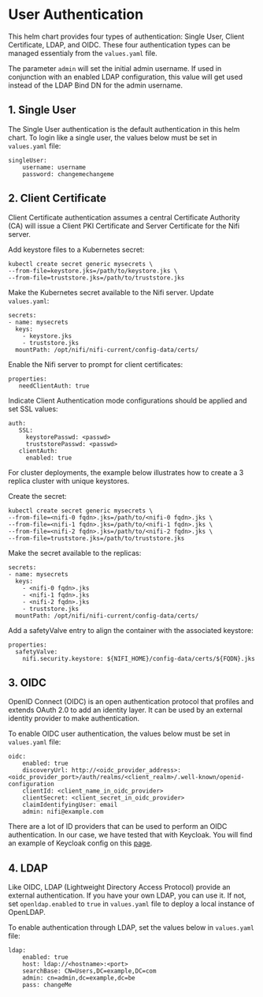 # User Authentication

This helm chart provides four types of authentication: Single User, Client Certificate, LDAP, and OIDC. These four authentication types can be managed essentialy from the `values.yaml` file.

The parameter `admin` will set the initial admin username. If used in conjunction with an enabled LDAP configuration, this value will get used instead of the LDAP Bind DN for the admin username.

## 1. Single User

The Single User authentication is the default authentication in this helm chart. To login like a single user, the values below must be set in `values.yaml` file:

```
singleUser:
    username: username
    password: changemechangeme
```

## 2. Client Certificate

Client Certificate authentication assumes a central Certificate Authority (CA) will issue a Client PKI Certificate and Server Certificate for the Nifi server.

Add keystore files to a Kubernetes secret:

```
kubectl create secret generic mysecrets \
--from-file=keystore.jks=/path/to/keystore.jks \
--from-file=truststore.jks=/path/to/truststore.jks
```

Make the Kubernetes secret available to the Nifi server. Update `values.yaml`:

```
secrets:
- name: mysecrets
  keys:
    - keystore.jks
    - truststore.jks
  mountPath: /opt/nifi/nifi-current/config-data/certs/
```

Enable the Nifi server to prompt for client certificates:

```
properties:
   needClientAuth: true
```

Indicate Client Authentication mode configurations should be applied and set SSL values:

```
auth:
   SSL:
     keystorePasswd: <passwd>
     truststorePasswd: <passwd>
   clientAuth:
     enabled: true
```

For cluster deployments, the example below illustrates how to create a 3 replica cluster with unique keystores.

Create the secret:

```
kubectl create secret generic mysecrets \
--from-file=<nifi-0 fqdn>.jks=/path/to/<nifi-0 fqdn>.jks \
--from-file=<nifi-1 fqdn>.jks=/path/to/<nifi-1 fqdn>.jks \
--from-file=<nifi-2 fqdn>.jks=/path/to/<nifi-2 fqdn>.jks \
--from-file=truststore.jks=/path/to/truststore.jks
```

Make the secret available to the replicas:

```
secrets:
- name: mysecrets
  keys:
    - <nifi-0 fqdn>.jks
    - <nifi-1 fqdn>.jks
    - <nifi-2 fqdn>.jks
    - truststore.jks
  mountPath: /opt/nifi/nifi-current/config-data/certs/
```

Add a safetyValve entry to align the container with the associated keystore:

```
properties:
  safetyValve:
    nifi.security.keystore: ${NIFI_HOME}/config-data/certs/${FQDN}.jks
```

## 3. OIDC

OpenID Connect (OIDC) is an open authentication protocol that profiles and extends OAuth 2.0 to add an identity layer. It can be used by an external identity provider to make authentication.

To enable OIDC user authentication, the values below must be set in `values.yaml` file:

```
oidc:
    enabled: true
    discoveryUrl: http://<oidc_provider_address>:<oidc_provider_port>/auth/realms/<client_realm>/.well-known/openid-configuration
    clientId: <client_name_in_oidc_provider>
    clientSecret: <client_secret_in_oidc_provider>
    claimIdentifyingUser: email
    admin: nifi@example.com
```

There are a lot of ID providers that can be used to perform an OIDC authentication. In our case, we have tested that with Keycloak. You will find an example of Keycloak config on this [page](doc/KEYCLOAK.md).

## 4. LDAP

Like OIDC, LDAP (Lightweight Directory Access Protocol) provide an external authentication. If you have your own LDAP, you can use it. If not, set `openldap.enabled` to `true` in `values.yaml` file to deploy a local instance of OpenLDAP.

To enable authentication through LDAP, set the values below in `values.yaml` file:

```
ldap:
    enabled: true
    host: ldap://<hostname>:<port>
    searchBase: CN=Users,DC=example,DC=com
    admin: cn=admin,dc=example,dc=be
    pass: changeMe
```
